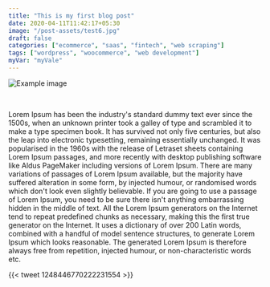 ```yaml
---
title: "This is my first blog post"
date: 2020-04-11T11:42:17+05:30
image: "/post-assets/test6.jpg"
draft: false
categories: ["ecommerce", "saas", "fintech", "web scraping"]
tags: ["wordpress", "woocommerce", "web development"]
myVar: "myVale"
---
```

![Example image](/post-assets/test6.jpg)

&nbsp; 

Lorem Ipsum has been the industry's standard dummy text ever since the 1500s, when an unknown printer took a galley of type and scrambled it to make a type specimen book. It has survived not only five centuries, but also the leap into electronic typesetting, remaining essentially unchanged. It was popularised in the 1960s with the release of Letraset sheets containing Lorem Ipsum passages, and more recently with desktop publishing software like Aldus PageMaker including versions of Lorem Ipsum. There are many variations of passages of Lorem Ipsum available, but the majority have suffered alteration in some form, by injected humour, or randomised words which don't look even slightly believable. If you are going to use a passage of Lorem Ipsum, you need to be sure there isn't anything embarrassing hidden in the middle of text. All the Lorem Ipsum generators on the Internet tend to repeat predefined chunks as necessary, making this the first true generator on the Internet. It uses a dictionary of over 200 Latin words, combined with a handful of model sentence structures, to generate Lorem Ipsum which looks reasonable. The generated Lorem Ipsum is therefore always free from repetition, injected humour, or non-characteristic words etc.

{{< tweet 1248446770222231554 >}}
